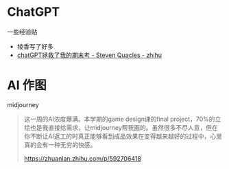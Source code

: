 
# ChatGPT

一些经验贴

- 绫香写了好多
- [chatGPT拯救了我的期末考 - Steven Quacles - zhihu](https://zhuanlan.zhihu.com/p/592706418)

# AI 作图

midjourney

> 这一周的AI浓度爆满。本学期的game design课的final project，70%的立绘也是我直接给需求，让midjourney帮我画的。虽然很多不尽人意，但在你不断让AI返工的时真正能够看到成品效果在变得越来越好的过程中，心里真的会有一种无穷的快感。
>
> https://zhuanlan.zhihu.com/p/592706418

